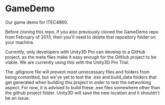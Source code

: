 GameDemo
========

Our game demo for ITEC4860.

Before cloning this repo, if you also previously cloned the GameDemo repo from February of 2013, then you'll need to delete that repository folder on your machine.

Currently, only developers with Unity3D Pro can develop to a GitHub project, as the meta files make it easy enough for the GitHub project to be viable. We are currently using this with the Unity3D Pro Trial.

The .gitignore file will prevent most unnecessary files and folders from being committed, but we've yet to test the .exe and build_data folders that get generated when building this project in order to test the networking aspect. For now, it is advised to build these .exe files somewhere other than the github project folder. Unity3D will save the new location and it shouldn't be an issue.
